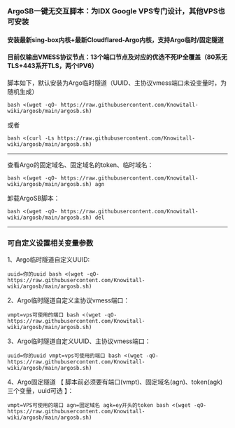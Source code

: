 ### ArgoSB一键无交互脚本：为IDX Google VPS专门设计，其他VPS也可安装

#### 安装最新sing-box内核+最新Cloudflared-Argo内核，支持Argo临时/固定隧道

#### 目前仅输出VMESS协议节点：13个端口节点及对应的优选不死IP全覆盖（80系无TLS+443系开TLS，两个IPV6）

脚本如下，默认安装为Argo临时隧道（UUID、主协议vmess端口未设变量时，为随机生成）
```
bash <(wget -qO- https://raw.githubusercontent.com/Knowitall-wiki/argosb/main/argosb.sh)
```
或者
```
bash <(curl -Ls https://raw.githubusercontent.com/Knowitall-wiki/argosb/main/argosb.sh)
```
---------------------------------------------------------

查看Argo的固定域名、固定域名的token、临时域名：
```
bash <(wget -qO- https://raw.githubusercontent.com/Knowitall-wiki/argosb/main/argosb.sh) agn
```

卸载ArgoSB脚本：
```
bash <(wget -qO- https://raw.githubusercontent.com/Knowitall-wiki/argosb/main/argosb.sh) del
```
----------------------------------------------------------

### 可自定义设置相关变量参数

1、Argo临时隧道自定义UUID:
```
uuid=你的uuid bash <(wget -qO- https://raw.githubusercontent.com/Knowitall-wiki/argosb/main/argosb.sh)
```

2、Argo临时隧道自定义主协议vmess端口：
```
vmpt=vps可使用的端口 bash <(wget -qO- https://raw.githubusercontent.com/Knowitall-wiki/argosb/main/argosb.sh)
```

3、Argo临时隧道自定义UUID、主协议vmess端口：
```
uuid=你的uuid vmpt=vps可使用的端口 bash <(wget -qO- https://raw.githubusercontent.com/Knowitall-wiki/argosb/main/argosb.sh)
```

4、Argo固定隧道 【 脚本前必须要有端口(vmpt)、固定域名(agn)、token(agk)三个变量，uuid可选 】：
```
vmpt=VPS可使用的端口 agn=固定域名 agk=ey开头的token bash <(wget -qO- https://raw.githubusercontent.com/Knowitall-wiki/argosb/main/argosb.sh)
```
